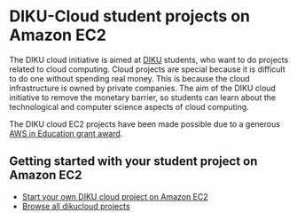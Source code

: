 # DIKU-Cloud student projects on Amazon EC2

The DIKU cloud initiative is aimed at [DIKU](http://www.diku.dk/) students, who want to do projects related to cloud computing. Cloud projects are special because it is difficult to do one without spending real money. This is because the cloud infrastructure is owned by private companies. The aim of the DIKU cloud initiative to remove the monetary barrier, so students can learn about the technological and computer science aspects of cloud computing.

The DIKU cloud EC2 projects have been made possible due to a generous [AWS in Education grant award](http://aws.amazon.com/education/).

## Getting started with your student project on Amazon EC2

* [Start your own DIKU cloud project on Amazon EC2](https://github.com/dikucloud/ec2-projects/blob/master/start.md)
* [Browse all dikucloud projects](https://github.com/dikucloud)
